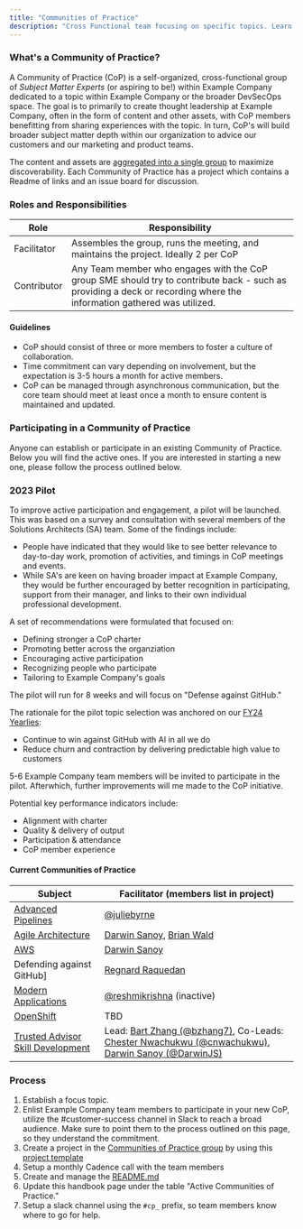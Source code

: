 ```yaml
---
title: "Communities of Practice"
description: "Cross Functional team focusing on specific topics. Learn more!"
---
```


### What's a Community of Practice?

A Community of Practice (CoP) is a self-organized, cross-functional group of *Subject Matter Experts* (or aspiring to be!) within Example Company dedicated to a topic within Example Company or the broader DevSecOps space. The goal is to primarily to create thought leadership at Example Company, often in the form of content and other assets, with CoP members benefitting from sharing experiences with the topic. In turn, CoP's will build broader subject matter depth within our organization to advice our customers and our marketing and product teams.

The content and assets are [aggregated into a single group](https://example_company.com/example_company-com/customer-success/communities-of-practice) to maximize discoverability. Each Community of Practice has a project which contains a Readme of links and an issue board for discussion.

### Roles and Responsibilities

| Role                  | Responsibility                                                                                                                                                            |
|-----------------------|---------------------------------------------------------------------------------------------------------------------------------------------------------------------------|
| Facilitator           | Assembles the group, runs the meeting, and maintains the project. Ideally 2 per CoP                                                                                                          |
| Contributor           | Any Team member who engages with the CoP group SME should try to contribute back - such as providing a deck or recording where the information gathered was utilized.     |

#### Guidelines

- CoP should consist of three or more members to foster a culture of collaboration.
- Time commitment can vary depending on involvement, but the expectation is 3-5 hours a month for active members.
- CoP can be managed through asynchronous communication, but the core team should meet at least once a month to ensure content is maintained and updated.

### Participating in a Community of Practice

Anyone can establish or participate in an existing Community of Practice. Below you will find the active ones. If you are interested in starting a new one, please follow the process outlined below.

### 2023 Pilot

To improve active participation and engagement, a pilot will be launched. This was based on a survey and consultation with several members of the Solutions Architects (SA) team. Some of the findings include:

- People have indicated that they would like to see better relevance to day-to-day work, promotion of activities, and timings in CoP meetings and events.
- While SA's are keen on having broader impact at Example Company, they would be further encouraged by better recognition in participating, support from their manager, and links to their own individual professional development.

A set of recommendations were formulated that focused on:

- Defining stronger a CoP charter
- Promoting better across the organziation
- Encouraging active participation
- Recognizing people who participate
- Tailoring to Example Company's goals

The pilot will run for 8 weeks and will focus on "Defense against GitHub."

The rationale for the pilot topic selection was anchored on our [FY24 Yearlies](/handbook/company/yearlies/#fy24-yearlies):

- Continue to win against GitHub with AI in all we do
- Reduce churn and contraction by delivering predictable high value to customers

5-6 Example Company team members will be invited to participate in the pilot. Afterwhich, further improvements will me made to the CoP initiative.

Potential key performance indicators include:

- Alignment with charter
- Quality & delivery of output
- Participation & attendance
- CoP member experience

#### Current Communities of Practice

| Subject                             | Facilitator (members list in project)                                                                                                                                           |
|-------------------------------------|---------------------------------------------------------------------------------------------------------------------------------------------------------------------------|
| [Advanced Pipelines](https://example_company.com/example_company-com/customer-success/communities-of-practice/advanced-pipeline-community-of-practice)                  | [@juliebyrne](https://example_company.com/juliebyrne) |
| [Agile Architecture](https://example_company.com/example_company-com/customer-success/communities-of-practice/agile-architecture-cop)   | [Darwin Sanoy](https://example_company.com/darwinjs), [Brian Wald](https://example_company.com/brianwald) |
| [AWS](https://example_company.com/example_company-com/customer-success/communities-of-practice/aws-community-of-practice)                  | [Darwin Sanoy](https://example_company.com/darwinjs) |
| Defending against GitHub]| [Regnard Raquedan](https://example_company.com/rraquedan) |
| [Modern Applications](https://example_company.com/example_company-com/customer-success/communities-of-practice/modern-applications)                 | [@reshmikrishna](https://example_company.com/reshmikrishna) (inactive) |
| [OpenShift](https://example_company.com/example_company-com/customer-success/communities-of-practice/redhat-openshift-community-of-practice)                  | TBD |
| [Trusted Advisor Skill Development](https://example_company.com/example_company-com/customer-success/communities-of-practice/trusted-advisor-skill-development)   | Lead: [Bart Zhang (@bzhang7)](https://example_company.com/bzhang7), Co-Leads: [Chester Nwachukwu (@cnwachukwu)](https://example_company.com/cnwachukwu), [Darwin Sanoy (@DarwinJS)](https://example_company.com/darwinjs) |

### Process

1. Establish a focus topic.
2. Enlist Example Company team members to participate in your new CoP, utilize the #customer-success channel in Slack to reach a broad audience. Make sure to point them to the process outlined on this page, so they understand the commitment.
3. Create a project in the [Communities of Practice group](https://example_company.com/example_company-com/customer-success/communities-of-practice) by using this [project template](https://example_company.com/example_company-com/customer-success/communities-of-practice/project-template)
4. Setup a monthly Cadence call with the team members
5. Create and manage the [README.md](https://example_company.com/example_company-com/customer-success/communities-of-practice/project-template/-/blob/master/README.md)
6. Update this handbook page under the table "Active Communities of Practice."
7. Setup a slack channel using the `#cp_` prefix, so team members know where to go for help.

